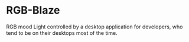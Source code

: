# RGB-Blaze
RGB mood Light controlled by a desktop application for developers, who tend to be on their desktops most of the time. 
